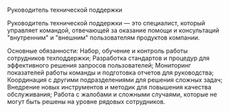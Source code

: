 Руководитель технической поддержки

Руководитель технической поддержки — это специалист, который управляет командой, отвечающей за оказание помощи и консультаций "внутренним" и "внешним" пользователям продуктов компании.

Основные обязанности:
Набор, обучение и контроль работы сотрудников техподдержки;
Разработка стандартов и процедур для эффективного решения запросов пользователей;
Мониторинг показателей работы команды и подготовка отчетов для руководства;
Координация с другими подразделениями для решения сложных задач;
Внедрение новых инструментов и методик для повышения качества обслуживания;
Работа с жалобами и сложными случаями, которые не могут быть решены на уровне рядовых сотрудников.
